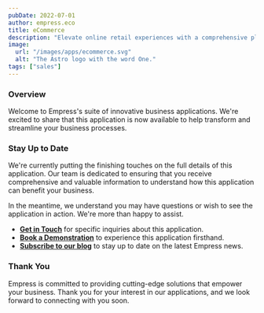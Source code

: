 ```yaml
---
pubDate: 2022-07-01
author: empress.eco
title: eCommerce
description: "Elevate online retail experiences with a comprehensive platform."
image:
  url: "/images/apps/ecommerce.svg"
  alt: "The Astro logo with the word One."
tags: ["sales"]
---
```


### Overview

Welcome to Empress's suite of innovative business applications. We're excited to share that this application is now available to help transform and streamline your business processes.

### Stay Up to Date

We're currently putting the finishing touches on the full details of this application. Our team is dedicated to ensuring that you receive comprehensive and valuable information to understand how this application can benefit your business.

In the meantime, we understand you may have questions or wish to see the application in action. We're more than happy to assist.

* **[Get in Touch](/contact)** for specific inquiries about this application.
* **[Book a Demonstration](https://calendly.com/empress-eco/empress-demonstration)** to experience this application firsthand.
* **[Subscribe to our blog](https://blog.empress.eco/)** to stay up to date on the latest Empress news.

### Thank You

Empress is committed to providing cutting-edge solutions that empower your business. Thank you for your interest in our applications, and we look forward to connecting with you soon.